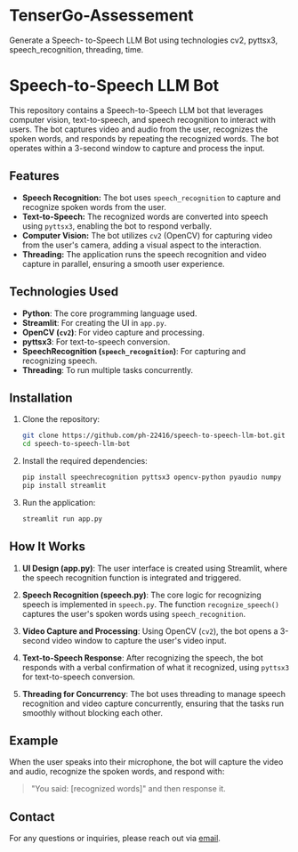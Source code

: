 # TenserGo-Assessement
Generate a Speech- to-Speech LLM Bot using technologies cv2, pyttsx3, speech_recognition, threading, time.

# Speech-to-Speech LLM Bot

This repository contains a Speech-to-Speech LLM bot that leverages computer vision, text-to-speech, and speech recognition to interact with users. The bot captures video and audio from the user, recognizes the spoken words, and responds by repeating the recognized words. The bot operates within a 3-second window to capture and process the input.

## Features

- **Speech Recognition:** The bot uses `speech_recognition` to capture and recognize spoken words from the user.
- **Text-to-Speech:** The recognized words are converted into speech using `pyttsx3`, enabling the bot to respond verbally.
- **Computer Vision:** The bot utilizes `cv2` (OpenCV) for capturing video from the user's camera, adding a visual aspect to the interaction.
- **Threading:** The application runs the speech recognition and video capture in parallel, ensuring a smooth user experience.

## Technologies Used
- **Python**: The core programming language used.
- **Streamlit**: For creating the UI in `app.py`.
- **OpenCV (`cv2`)**: For video capture and processing.
- **pyttsx3**: For text-to-speech conversion.
- **SpeechRecognition (`speech_recognition`)**: For capturing and recognizing speech.
- **Threading**: To run multiple tasks concurrently.

## Installation
1. Clone the repository:
    ```bash
    git clone https://github.com/ph-22416/speech-to-speech-llm-bot.git
    cd speech-to-speech-llm-bot
    ```
2. Install the required dependencies:
    ```bash
    pip install speechrecognition pyttsx3 opencv-python pyaudio numpy
    pip install streamlit
    ```
3. Run the application:
    ```bash
    streamlit run app.py
    ```

## How It Works
1. **UI Design (app.py)**: The user interface is created using Streamlit, where the speech recognition function is integrated and triggered.

2. **Speech Recognition (speech.py)**: The core logic for recognizing speech is implemented in `speech.py`. The function `recognize_speech()` captures the user's spoken words using `speech_recognition`. 

3. **Video Capture and Processing**: Using OpenCV (`cv2`), the bot opens a 3-second video window to capture the user's video input.

4. **Text-to-Speech Response**: After recognizing the speech, the bot responds with a verbal confirmation of what it recognized, using `pyttsx3` for text-to-speech conversion.

5. **Threading for Concurrency**: The bot uses threading to manage speech recognition and video capture concurrently, ensuring that the tasks run smoothly without blocking each other.

## Example
When the user speaks into their microphone, the bot will capture the video and audio, recognize the spoken words, and respond with:
> "You said: [recognized words]"
> and then response it. 

## Contact
For any questions or inquiries, please reach out via [email](priyanshichaudhary2015@gmail.com).
